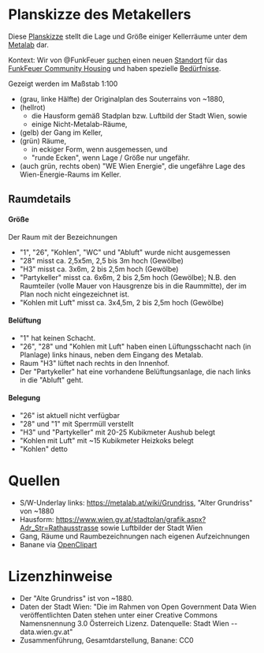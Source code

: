 # Planskizze des Metakellers

Diese [Planskizze](https://github.com/aaaaalbert/funkfeuer-sachen/blob/master/metakeller/planskizze_keller_rhs6.pdf)
stellt die Lage und Größe einiger Kellerräume unter dem
[Metalab](https://metalab.at/) dar.

Kontext: Wir von @FunkFeuer
[suchen](https://wiki.funkfeuer.at/wiki/Projekte/Housing/Umzug)
einen neuen [Standort](https://wiki.funkfeuer.at/wiki/Vorschl%C3%A4ge_Locations)
für das [FunkFeuer Community Housing](https://housing.funkfeuer.at/)
und haben spezielle [Bedürfnisse](https://wiki.funkfeuer.at/wiki/Krypta-Fakten).

Gezeigt werden im Maßstab 1:100
* (grau, linke Hälfte) der Originalplan des Souterrains von ~1880,
* (hellrot)
  * die Hausform gemäß Stadplan bzw. Luftbild der Stadt Wien, sowie
  * einige Nicht-Metalab-Räume,
* (gelb) der Gang im Keller,
* (grün) Räume,
  * in eckiger Form, wenn ausgemessen, und
  * "runde Ecken", wenn Lage / Größe nur ungefähr.
* (auch grün, rechts oben) "WE Wien Energie", die ungefähre Lage des
  Wien-Energie-Raums im Keller.


## Raumdetails

#### Größe
Der Raum mit der Bezeichnungen
* "1", "26", "Kohlen", "WC" und "Abluft" wurde nicht ausgemessen
* "28" misst ca. 2,5x5m, 2,5 bis 3m hoch (Gewölbe)
* "H3" misst ca. 3x6m, 2 bis 2,5m hoch (Gewölbe)
* "Partykeller" misst ca. 6x6m, 2 bis 2,5m hoch (Gewölbe); N.B.
  den Raumteiler (volle Mauer von Hausgrenze bis in die Raummitte),
  der im Plan noch nicht eingezeichnet ist.
* "Kohlen mit Luft" misst ca. 3x4,5m, 2 bis 2,5m hoch (Gewölbe)

#### Belüftung
* "1" hat keinen Schacht.
* "26", "28" und "Kohlen mit Luft" haben einen Lüftungsschacht nach
  (in Planlage) links hinaus, neben dem Eingang des Metalab.
* Raum "H3" lüftet nach rechts in den Innenhof.
* Der "Partykeller" hat eine vorhandene Belüftungsanlage, die nach links
  in die "Abluft" geht.

#### Belegung
* "26" ist aktuell nicht verfügbar
* "28" und "1" mit Sperrmüll verstellt
* "H3" und "Partykeller" mit 20-25 Kubikmeter Aushub belegt
* "Kohlen mit Luft" mit ~15 Kubikmeter Heizkoks belegt
* "Kohlen" detto


# Quellen
* S/W-Underlay links: https://metalab.at/wiki/Grundriss, "Alter Grundriss" von ~1880
* Hausform: https://www.wien.gv.at/stadtplan/grafik.aspx?Adr_Str=Rathausstrasse
  sowie Luftbilder der Stadt Wien
* Gang, Räume und Raumbezeichnungen nach eigenen Aufzeichnungen
* Banane via [OpenClipart](https://openclipart.org/detail/314951/banana-2)

# Lizenzhinweise
* Der "Alte Grundriss" ist von ~1880.
* Daten der Stadt Wien: "Die im Rahmen von Open Government Data
  Wien veröffentlichten Daten stehen unter einer Creative Commons
  Namensnennung 3.0 Österreich Lizenz. Datenquelle: Stadt Wien --
  data.wien.gv.at"
* Zusammenführung, Gesamtdarstellung, Banane: CC0

